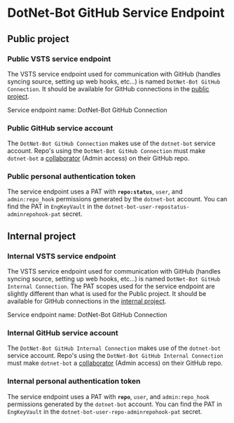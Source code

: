# DotNet-Bot GitHub Service Endpoint

## Public project

### Public VSTS service endpoint

The VSTS service endpoint used for communication with GitHub (handles syncing source, setting up web hooks, etc...) is named `DotNet-Bot GitHub Connection`.  It should be available for GitHub connections in the [public project](https://dotnet.visualstudio.com/public).

Service endpoint name: DotNet-Bot GitHub Connection

### Public GitHub service account

The `DotNet-Bot GitHub Connection` makes use of the `dotnet-bot` service account.  Repo's using the `DotNet-Bot GitHub Connection` must make `dotnet-bot` a [collaborator](https://help.github.com/articles/permission-levels-for-a-user-account-repository/#collaborator-access-on-a-repository-owned-by-a-user-account) (Admin access) on their GitHub repo.

### Public personal authentication token

The service endpoint uses a PAT with **`repo:status`**, `user`, and `admin:repo_hook` permissions generated by the `dotnet-bot` account.  You can find the PAT in `EngKeyVault` in the `dotnet-bot-user-repostatus-adminrepohook-pat` secret.

## Internal project

### Internal VSTS service endpoint

The VSTS service endpoint used for communication with GitHub (handles syncing source, setting up web hooks, etc...) is named `DotNet-Bot GitHub Internal Connection`.  The PAT scopes used for the service endpoint are slightly different than what is used for the Public project.  It should be available for GitHub connections in the [internal project](https://dotnet.visualstudio.com/internal).

Service endpoint name: DotNet-Bot GitHub Connection

### Internal GitHub service account

The `DotNet-Bot GitHub Internal Connection` makes use of the `dotnet-bot` service account.  Repo's using the `DotNet-Bot GitHub Internal Connection` must make `dotnet-bot` a [collaborator](https://help.github.com/articles/permission-levels-for-a-user-account-repository/#collaborator-access-on-a-repository-owned-by-a-user-account) (Admin access) on their GitHub repo.

### Internal personal authentication token

The service endpoint uses a PAT with **`repo`**, `user`, and `admin:repo_hook` permissions generated by the `dotnet-bot` account.  You can find the PAT in `EngKeyVault` in the `dotnet-bot-user-repo-adminrepohook-pat` secret.